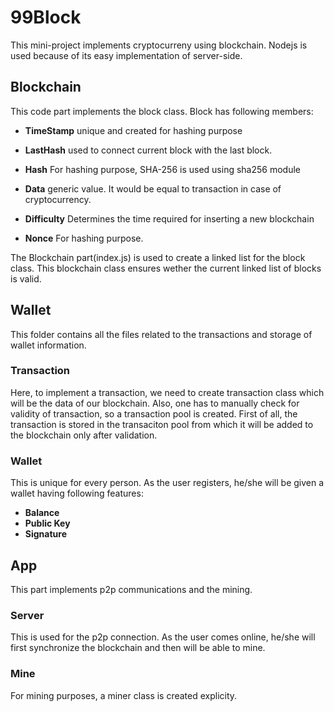 # 99Block
This mini-project implements cryptocurreny using blockchain. Nodejs is used because of its easy implementation of server-side.

## Blockchain
This code part implements the block class. Block has following members:

 - **TimeStamp** unique and created for hashing purpose

- **LastHash** used to connect current block with the last block.

- **Hash** For hashing purpose, SHA-256 is used using sha256 module

- **Data** generic value. It would be equal to transaction in case of cryptocurrency.

- **Difficulty** Determines the time required for inserting a new blockchain

- **Nonce** For hashing purpose.

The Blockchain part(index.js) is used to create a linked list for the block class. This blockchain class ensures wether the current
linked list of blocks is valid.

## Wallet
This folder contains all the files related to the transactions and storage of wallet information.

 ### Transaction
 Here, to implement a transaction, we need to create transaction class which will be the data of our blockchain. Also, one has to
 manually check for validity of transaction, so a transaction pool is created. First of all, the transaction is stored in the transaciton pool
 from which it will be added to the blockchain only after validation.
 
 ### Wallet
 This is unique for every person. As the user registers, he/she will be given a wallet having following features:
  - **Balance**
  - **Public Key**
  - **Signature**

## App
  This part implements p2p communications and the mining.
  
  ### Server
  This is used for the p2p connection. As the user comes online, he/she will first synchronize the blockchain and then will be able to mine. 
  ### Mine
  For mining purposes, a miner class is created explicity.
